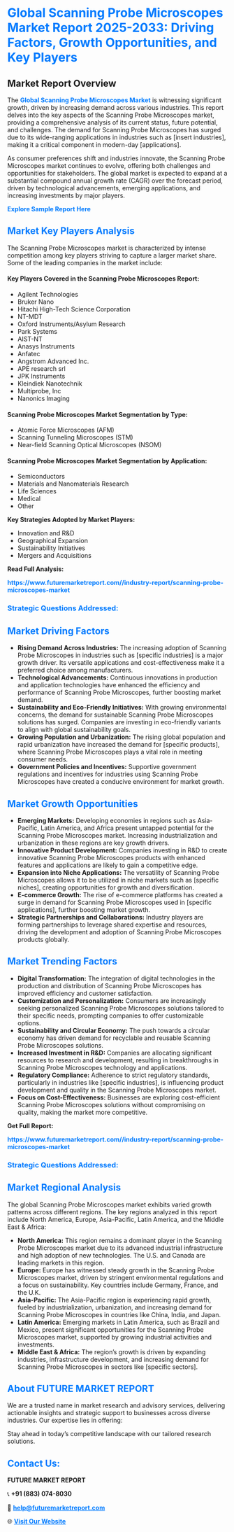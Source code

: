 <h1 style="color: #007BFF;">Global Scanning Probe Microscopes Market Report 2025-2033: Driving Factors, Growth Opportunities, and Key Players</h1>

<section id="overview">
<h2>Market Report Overview</h2>
<p>The <a href="https://www.futuremarketreport.com//industry-report/scanning-probe-microscopes-market" style="color: #007BFF; text-decoration: none;"><strong>Global Scanning Probe Microscopes Market</strong></a> is witnessing significant growth, driven by increasing demand across various industries. This report delves into the key aspects of the Scanning Probe Microscopes market, providing a comprehensive analysis of its current status, future potential, and challenges. The demand for Scanning Probe Microscopes has surged due to its wide-ranging applications in industries such as [insert industries], making it a critical component in modern-day [applications].</p>
<p>As consumer preferences shift and industries innovate, the Scanning Probe Microscopes market continues to evolve, offering both challenges and opportunities for stakeholders. The global market is expected to expand at a substantial compound annual growth rate (CAGR) over the forecast period, driven by technological advancements, emerging applications, and increasing investments by major players.</p>
</section>

<section id="overview">
<p><a href="https://www.futuremarketreport.com//request-sample/reportId=51750" style="color: #007BFF; text-decoration: none;"><strong>Explore Sample Report Here</strong></a></p>
</section>

<section id="key-players">
<h2 style="color: #007BFF;">Market Key Players Analysis</h2>
<p>The Scanning Probe Microscopes market is characterized by intense competition among key players striving to capture a larger market share. Some of the leading companies in the market include:</p>
<h4>Key Players Covered in the Scanning Probe Microscopes Report:</h4>
<ul><li>Agilent Technologies</li><li>Bruker Nano</li><li>Hitachi High-Tech Science Corporation</li><li>NT-MDT</li><li>Oxford Instruments/Asylum Research</li><li>Park Systems</li><li>AIST-NT</li><li>Anasys Instruments</li><li>Anfatec</li><li>Angstrom Advanced Inc.</li><li>APE research srl</li><li>JPK Instruments</li><li>Kleindiek Nanotechnik</li><li>Multiprobe, Inc</li><li>Nanonics Imaging</li></ul>
<h4>Scanning Probe Microscopes Market Segmentation by Type:</h4>
<ul><li>Atomic Force Microscopes (AFM)</li><li>Scanning Tunneling Microscopes (STM)</li><li>Near-field Scanning Optical Microscopes (NSOM)</li></ul>

<h4>Scanning Probe Microscopes Market Segmentation by Application:</h4>
<ul><li>Semiconductors</li><li>Materials and Nanomaterials Research</li><li>Life Sciences</li><li>Medical</li><li>Other</li></ul>
<p><strong>Key Strategies Adopted by Market Players:</strong></p>
<ul>
<li>Innovation and R&D</li>
<li>Geographical Expansion</li>
<li>Sustainability Initiatives</li>
<li>Mergers and Acquisitions</li>
</ul>
</section>

<section>
<p><strong>Read Full Analysis: </strong></p><a href="https://www.futuremarketreport.com//industry-report/scanning-probe-microscopes-market" style="color: #007BFF; text-decoration: none;"><strong>https://www.futuremarketreport.com//industry-report/scanning-probe-microscopes-market</strong></a>
<h3 style="color: #007BFF;">Strategic Questions Addressed:</h3>
</section>

<section id="driving-factors">
<h2 style="color: #007BFF;">Market Driving Factors</h2>
<ul>
<li><strong>Rising Demand Across Industries:</strong> The increasing adoption of Scanning Probe Microscopes in industries such as [specific industries] is a major growth driver. Its versatile applications and cost-effectiveness make it a preferred choice among manufacturers.</li>
<li><strong>Technological Advancements:</strong> Continuous innovations in production and application technologies have enhanced the efficiency and performance of Scanning Probe Microscopes, further boosting market demand.</li>
<li><strong>Sustainability and Eco-Friendly Initiatives:</strong> With growing environmental concerns, the demand for sustainable Scanning Probe Microscopes solutions has surged. Companies are investing in eco-friendly variants to align with global sustainability goals.</li>
<li><strong>Growing Population and Urbanization:</strong> The rising global population and rapid urbanization have increased the demand for [specific products], where Scanning Probe Microscopes plays a vital role in meeting consumer needs.</li>
<li><strong>Government Policies and Incentives:</strong> Supportive government regulations and incentives for industries using Scanning Probe Microscopes have created a conducive environment for market growth.</li>
</ul>
</section>

<section id="growth-opportunities">
<h2 style="color: #007BFF;">Market Growth Opportunities</h2>
<ul>
<li><strong>Emerging Markets:</strong> Developing economies in regions such as Asia-Pacific, Latin America, and Africa present untapped potential for the Scanning Probe Microscopes market. Increasing industrialization and urbanization in these regions are key growth drivers.</li>
<li><strong>Innovative Product Development:</strong> Companies investing in R&D to create innovative Scanning Probe Microscopes products with enhanced features and applications are likely to gain a competitive edge.</li>
<li><strong>Expansion into Niche Applications:</strong> The versatility of Scanning Probe Microscopes allows it to be utilized in niche markets such as [specific niches], creating opportunities for growth and diversification.</li>
<li><strong>E-commerce Growth:</strong> The rise of e-commerce platforms has created a surge in demand for Scanning Probe Microscopes used in [specific applications], further boosting market growth.</li>
<li><strong>Strategic Partnerships and Collaborations:</strong> Industry players are forming partnerships to leverage shared expertise and resources, driving the development and adoption of Scanning Probe Microscopes products globally.</li>
</ul>
</section>

<section id="trending-factors">
<h2 style="color: #007BFF;">Market Trending Factors</h2>
<ul>
<li><strong>Digital Transformation:</strong> The integration of digital technologies in the production and distribution of Scanning Probe Microscopes has improved efficiency and customer satisfaction.</li>
<li><strong>Customization and Personalization:</strong> Consumers are increasingly seeking personalized Scanning Probe Microscopes solutions tailored to their specific needs, prompting companies to offer customizable options.</li>
<li><strong>Sustainability and Circular Economy:</strong> The push towards a circular economy has driven demand for recyclable and reusable Scanning Probe Microscopes solutions.</li>
<li><strong>Increased Investment in R&D:</strong> Companies are allocating significant resources to research and development, resulting in breakthroughs in Scanning Probe Microscopes technology and applications.</li>
<li><strong>Regulatory Compliance:</strong> Adherence to strict regulatory standards, particularly in industries like [specific industries], is influencing product development and quality in the Scanning Probe Microscopes market.</li>
<li><strong>Focus on Cost-Effectiveness:</strong> Businesses are exploring cost-efficient Scanning Probe Microscopes solutions without compromising on quality, making the market more competitive.</li>
</ul>
</section>

<section>
<p><strong>Get Full Report: </strong></p><a href="https://www.futuremarketreport.com//industry-report/scanning-probe-microscopes-market" style="color: #007BFF; text-decoration: none;"><strong>https://www.futuremarketreport.com//industry-report/scanning-probe-microscopes-market</strong></a>
<h3 style="color: #007BFF;">Strategic Questions Addressed:</h3>
</section>


<section id="regional-analysis">
<h2 style="color: #007BFF;">Market Regional Analysis</h2>
<p>The global Scanning Probe Microscopes market exhibits varied growth patterns across different regions. The key regions analyzed in this report include North America, Europe, Asia-Pacific, Latin America, and the Middle East & Africa:</p>
<ul>
<li><strong>North America:</strong> This region remains a dominant player in the Scanning Probe Microscopes market due to its advanced industrial infrastructure and high adoption of new technologies. The U.S. and Canada are leading markets in this region.</li>
<li><strong>Europe:</strong> Europe has witnessed steady growth in the Scanning Probe Microscopes market, driven by stringent environmental regulations and a focus on sustainability. Key countries include Germany, France, and the U.K.</li>
<li><strong>Asia-Pacific:</strong> The Asia-Pacific region is experiencing rapid growth, fueled by industrialization, urbanization, and increasing demand for Scanning Probe Microscopes in countries like China, India, and Japan.</li>
<li><strong>Latin America:</strong> Emerging markets in Latin America, such as Brazil and Mexico, present significant opportunities for the Scanning Probe Microscopes market, supported by growing industrial activities and investments.</li>
<li><strong>Middle East & Africa:</strong> The region’s growth is driven by expanding industries, infrastructure development, and increasing demand for Scanning Probe Microscopes in sectors like [specific sectors].</li>
</ul>
</section>

<footer>
<h2 style="color: #007BFF;">About FUTURE MARKET REPORT</h2>
<p>We are a trusted name in market research and advisory services, delivering actionable insights and strategic support to businesses across diverse industries. Our expertise lies in offering:</p>

<p>Stay ahead in today’s competitive landscape with our tailored research solutions.</p>

<h2 style="color: #007BFF;">Contact Us:</h2>
<p><strong>FUTURE MARKET REPORT</strong></p>
<p>📞 <strong>+91 (883) 074-8030</strong></p>
<p>📧 <strong><a href="mailto:help@futuremarketreport.com" style="color: #007BFF;">help@futuremarketreport.com</a></strong></p>
<p>🌐 <strong><a href="https://www.futuremarketreport.com/" style="color: #007BFF;">Visit Our Website</a></strong></p>
</footer>